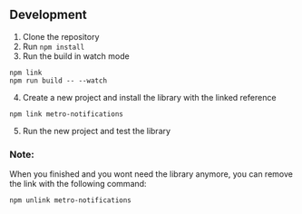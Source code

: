 ## Development

1. Clone the repository
2. Run `npm install`
3. Run the build in watch mode

```
npm link
npm run build -- --watch
```

4. Create a new project and install the library with the linked reference

```
npm link metro-notifications
```

5. Run the new project and test the library

### Note:

When you finished and you wont need the library anymore, you can remove the link with the following command:

```
npm unlink metro-notifications
```
